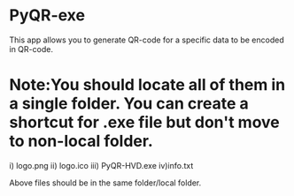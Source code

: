# PyQR-exe
This app allows you to generate QR-code for a specific data to be encoded in QR-code.

# Note:You should locate all of them in a single folder. You can create a shortcut for .exe file but don't move to non-local folder.

i) logo.png ii) logo.ico iii) PyQR-HVD.exe iv)info.txt

Above files should be in the same folder/local folder.
